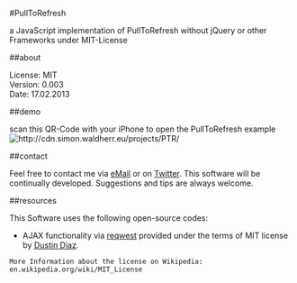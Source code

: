 #PullToRefresh

a JavaScript implementation of PullToRefresh without jQuery or other Frameworks under MIT-License

##about

License: MIT  
Version: 0.003  
Date: 17.02.2013  

##demo

scan this QR-Code with your iPhone to open the PullToRefresh example  
<img src="http://cdn.simon.waldherr.eu/projects/PTR/qr.png" alt="http://cdn.simon.waldherr.eu/projects/PTR/"/>  

##contact

Feel free to contact me via [eMail](mailto:contact@simonwaldherr.de) or on [Twitter](http://twitter.com/simonwaldherr). This software will be continually developed. Suggestions and tips are always welcome.

##resources

This Software uses the following open-source codes: 

 * AJAX functionality via [reqwest](https://github.com/ded/reqwest) provided under the terms of MIT license by [Dustin Diaz](http://dustindiaz.com/). 

```More Information about the license on Wikipedia: en.wikipedia.org/wiki/MIT_License```